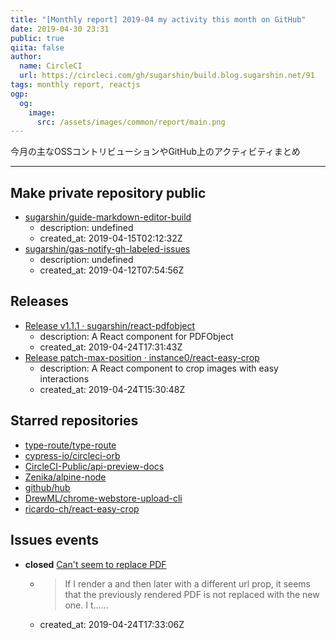 ```yaml
---
title: "[Monthly report] 2019-04 my activity this month on GitHub"
date: 2019-04-30 23:31
public: true
qiita: false
author:
  name: CircleCI
  url: https://circleci.com/gh/sugarshin/build.blog.sugarshin.net/91
tags: monthly report, reactjs
ogp:
  og:
    image:
      src: /assets/images/common/report/main.png
---
```


今月の主なOSSコントリビューションやGitHub上のアクティビティまとめ

***

## Make private repository public

- [sugarshin/guide-markdown-editor-build](https://github.com/sugarshin/guide-markdown-editor-build)
  - description: undefined
  - created_at: 2019-04-15T02:12:32Z
- [sugarshin/gas-notify-gh-labeled-issues](https://github.com/sugarshin/gas-notify-gh-labeled-issues)
  - description: undefined
  - created_at: 2019-04-12T07:54:56Z

## Releases

- [Release v1.1.1 · sugarshin/react-pdfobject](https://github.com/sugarshin/react-pdfobject/releases/tag/v1.1.1)
  - description: A React component for PDFObject
  - created_at: 2019-04-24T17:31:43Z
- [Release patch-max-position · instance0/react-easy-crop](https://github.com/instance0/react-easy-crop/releases/tag/patch-max-position)
  - description: A React component to crop images with easy interactions
  - created_at: 2019-04-24T15:30:48Z

## Starred repositories

- [type-route/type-route](https://github.com/type-route/type-route)
- [cypress-io/circleci-orb](https://github.com/cypress-io/circleci-orb)
- [CircleCI-Public/api-preview-docs](https://github.com/CircleCI-Public/api-preview-docs)
- [Zenika/alpine-node](https://github.com/Zenika/alpine-node)
- [github/hub](https://github.com/github/hub)
- [DrewML/chrome-webstore-upload-cli](https://github.com/DrewML/chrome-webstore-upload-cli)
- [ricardo-ch/react-easy-crop](https://github.com/ricardo-ch/react-easy-crop)

## Issues events

- **closed** [Can't seem to replace PDF](https://github.com/sugarshin/react-pdfobject/issues/37)
  - > If I render a  and then later with a different url prop, it seems that the previously rendered PDF is not replaced with the new one.  I t......
  - created_at: 2019-04-24T17:33:06Z
